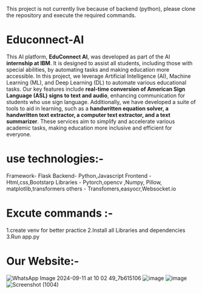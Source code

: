 This project is not currently live because of backend (python), please clone the repository and execute the required commands.
# Educonnect-AI

This AI platform, **EduConnect AI**, was developed as part of the AI **internship at IBM**. It is designed to assist all students, including those with special abilities, by automating tasks and making education more accessible. In this project, we leverage Artificial Intelligence (AI), Machine Learning (ML), and Deep Learning (DL) to automate various educational tasks. Our key features include **real-time conversion of American Sign Language (ASL) signs to text and audio**, enhancing communication for students who use sign language. Additionally, we have developed a suite of tools to aid in learning, such as a **handwritten equation solver, a handwritten text extractor, a computer text extractor, and a text summarizer**. These services aim to simplify and accelerate various academic tasks, making education more inclusive and efficient for everyone.

# use technologies:-
Framework- Flask
Backend- Python,Javascript
Frontend - Html,css,Bootstarp
Libraries - Pytorch,opencv ,Numpy, Pillow, matplotlib,transformers
others - Transfomers,easyocr,Websocket.io

# Excute commands :-
1.create venv for better practice
2.Install all Libraries and dependencies
3.Run app.py 

# Our Website:-
![WhatsApp Image 2024-09-11 at 10 02 49_7b615106](https://github.com/user-attachments/assets/e74e6b33-bb58-4835-9def-db7ed4edc229)
![image](https://github.com/user-attachments/assets/408874fa-6d3b-479a-8b9b-299bf5850df2)
![image](https://github.com/user-attachments/assets/c3087c09-a501-439a-b3ad-d5a3930703ec)
![Screenshot (1004)](https://github.com/user-attachments/assets/d22366ad-34ae-4efa-99b0-b2b1af29f268)


